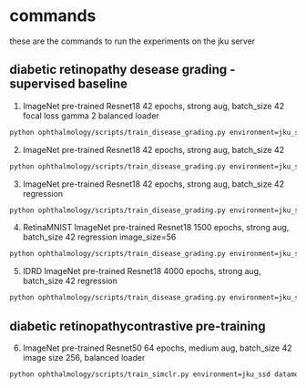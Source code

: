 # commands

these are the commands to run the experiments on the jku server

## diabetic retinopathy desease grading - supervised baseline

1. ImageNet pre-trained Resnet18 42 epochs, strong aug, batch_size 42 focal loss gamma 2 balanced loader

```bash
python ophthalmology/scripts/train_disease_grading.py environment=jku_ssd model=resnet18 datamodule.batch_size=42 lightning_module/loss=focal +datamodule.balanced_sampling=True logger.run_name=balanced_resnet18_focal_loss_strong_aug_42_epochs save_model="pretrained_resnet18_focal_strong_aug_balanced.pt" trainer.gpus=[1]
```

2. ImageNet pre-trained Resnet18 42 epochs, strong aug, batch_size 42

```bash
python ophthalmology/scripts/train_disease_grading.py environment=jku_ssd model=resnet18 datamodule.batch_size=42 lightning_module/loss=weighted_cross_entropy logger.run_name=resnet18_strong_aug_42_epochs_weighted save_model="pretrained_resnet18_strong_aug_weighted.pt" trainer.gpus=[2]
```

3. ImageNet pre-trained Resnet18 42 epochs, strong aug, batch_size 42 regression

```bash
python ophthalmology/scripts/train_disease_grading.py environment=jku_ssd model=resnet18 model.num_output_units=1 datamodule.batch_size=42 lightning_module=disease_grading_regression lightning_module/loss=mse logger.run_name=resnet18_regression_strong_aug_42_epochs save_model="pretrained_resnet18_regression_strong_aug.pt" trainer.gpus=[1]
```

4. RetinaMNIST ImageNet pre-trained Resnet18 1500 epochs, strong aug, batch_size 42 regression image_size=56

```bash
python ophthalmology/scripts/train_disease_grading.py environment=jku_ssd model=resnet18 model.num_output_units=1 datamodule=retina_mnist datamodule.batch_size=42 lightning_module=disease_grading_regression lightning_module/loss=mse lightning_module.num_train_samples=1080 transforms@train_transforms=strong_normalize image_size=56 logger.experiment_name=retina_mnist_disease_grading logger.run_name=resnet18_regression_strong_aug_1500_epochs_56imagesize save_model="retinamnist_pretrained_resnet18_regression_strong_aug_56imagesize.pt" trainer.gpus=[0]
```

5. IDRD ImageNet pre-trained Resnet18 4000 epochs, strong aug, batch_size 42 regression

```bash
python ophthalmology/scripts/train_disease_grading.py environment=jku_ssd model=resnet18 model.num_output_units=1 datamodule=indian_diabetic_retinopathy datamodule.batch_size=42 lightning_module=disease_grading_regression lightning_module/loss=mse lightning_module.num_train_samples=371 logger.experiment_name=indian_disease_grading logger.run_name=resnet18_regression_strong_aug_4000_epochs save_model="indian_pretrained_resnet18_regression_strong_aug.pt" trainer.gpus=[1]
```

## diabetic retinopathycontrastive pre-training

6. ImageNet pre-trained Resnet50 64 epochs, medium aug, batch_size 42 image size 256, balanced loader

```bash
python ophthalmology/scripts/train_simclr.py environment=jku_ssd datamodule.batch_size=42 trainer.max_epochs=64 transforms@ssl_transforms=medium_normalize logger.run_name=balanced_pretrained_medium_aug_64_epochs save_model="pretrained_resnet50backbone_256image_balanced_medium_aug.pt" trainer.gpus=[3]
```
